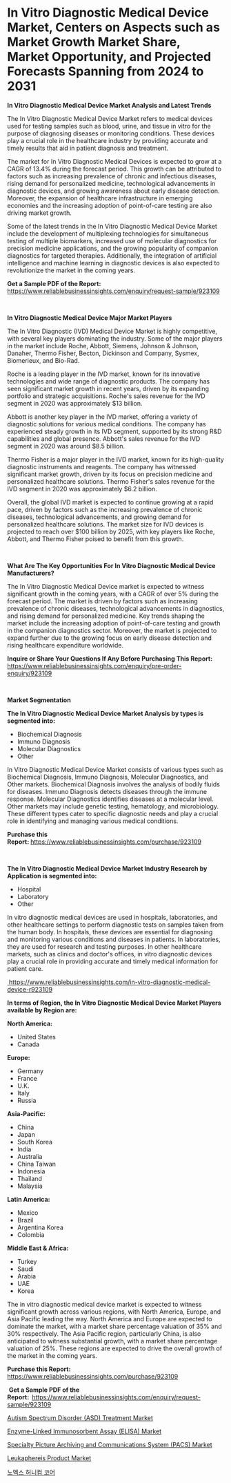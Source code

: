 <p><h1>In Vitro Diagnostic Medical Device Market, Centers on Aspects such as Market Growth Market Share, Market Opportunity, and Projected Forecasts Spanning from 2024 to 2031</h1></p><p><strong>In Vitro Diagnostic Medical Device Market Analysis and Latest Trends</strong></p>
<p><p>The In Vitro Diagnostic Medical Device Market refers to medical devices used for testing samples such as blood, urine, and tissue in vitro for the purpose of diagnosing diseases or monitoring conditions. These devices play a crucial role in the healthcare industry by providing accurate and timely results that aid in patient diagnosis and treatment.</p><p>The market for In Vitro Diagnostic Medical Devices is expected to grow at a CAGR of 13.4% during the forecast period. This growth can be attributed to factors such as increasing prevalence of chronic and infectious diseases, rising demand for personalized medicine, technological advancements in diagnostic devices, and growing awareness about early disease detection. Moreover, the expansion of healthcare infrastructure in emerging economies and the increasing adoption of point-of-care testing are also driving market growth.</p><p>Some of the latest trends in the In Vitro Diagnostic Medical Device Market include the development of multiplexing technologies for simultaneous testing of multiple biomarkers, increased use of molecular diagnostics for precision medicine applications, and the growing popularity of companion diagnostics for targeted therapies. Additionally, the integration of artificial intelligence and machine learning in diagnostic devices is also expected to revolutionize the market in the coming years.</p></p>
<p><strong>Get a Sample PDF of the Report:&nbsp;</strong> <a href="https://www.reliablebusinessinsights.com/enquiry/request-sample/923109">https://www.reliablebusinessinsights.com/enquiry/request-sample/923109</a></p>
<p>&nbsp;</p>
<p><strong>In Vitro Diagnostic Medical Device Major Market Players</strong></p>
<p><p>The In Vitro Diagnostic (IVD) Medical Device Market is highly competitive, with several key players dominating the industry. Some of the major players in the market include Roche, Abbott, Siemens, Johnson & Johnson, Danaher, Thermo Fisher, Becton, Dickinson and Company, Sysmex, Biomerieux, and Bio-Rad.</p><p>Roche is a leading player in the IVD market, known for its innovative technologies and wide range of diagnostic products. The company has seen significant market growth in recent years, driven by its expanding portfolio and strategic acquisitions. Roche's sales revenue for the IVD segment in 2020 was approximately $13 billion.</p><p>Abbott is another key player in the IVD market, offering a variety of diagnostic solutions for various medical conditions. The company has experienced steady growth in its IVD segment, supported by its strong R&D capabilities and global presence. Abbott's sales revenue for the IVD segment in 2020 was around $8.5 billion.</p><p>Thermo Fisher is a major player in the IVD market, known for its high-quality diagnostic instruments and reagents. The company has witnessed significant market growth, driven by its focus on precision medicine and personalized healthcare solutions. Thermo Fisher's sales revenue for the IVD segment in 2020 was approximately $6.2 billion.</p><p>Overall, the global IVD market is expected to continue growing at a rapid pace, driven by factors such as the increasing prevalence of chronic diseases, technological advancements, and growing demand for personalized healthcare solutions. The market size for IVD devices is projected to reach over $100 billion by 2025, with key players like Roche, Abbott, and Thermo Fisher poised to benefit from this growth.</p></p>
<p>&nbsp;</p>
<p><strong>What Are The Key Opportunities For In Vitro Diagnostic Medical Device Manufacturers?</strong></p>
<p><p>The In Vitro Diagnostic Medical Device market is expected to witness significant growth in the coming years, with a CAGR of over 5% during the forecast period. The market is driven by factors such as increasing prevalence of chronic diseases, technological advancements in diagnostics, and rising demand for personalized medicine. Key trends shaping the market include the increasing adoption of point-of-care testing and growth in the companion diagnostics sector. Moreover, the market is projected to expand further due to the growing focus on early disease detection and rising healthcare expenditure worldwide.</p></p>
<p><strong>Inquire or Share Your Questions If Any Before Purchasing This Report:</strong> <a href="https://www.reliablebusinessinsights.com/enquiry/pre-order-enquiry/923109">https://www.reliablebusinessinsights.com/enquiry/pre-order-enquiry/923109</a></p>
<p>&nbsp;</p>
<p><strong>Market Segmentation</strong></p>
<p><strong>The In Vitro Diagnostic Medical Device Market Analysis by types is segmented into:</strong></p>
<p><ul><li>Biochemical Diagnosis</li><li>Immuno Diagnosis</li><li>Molecular Diagnostics</li><li>Other</li></ul></p>
<p><p>In Vitro Diagnostic Medical Device Market consists of various types such as Biochemical Diagnosis, Immuno Diagnosis, Molecular Diagnostics, and Other markets. Biochemical Diagnosis involves the analysis of bodily fluids for diseases. Immuno Diagnosis detects diseases through the immune response. Molecular Diagnostics identifies diseases at a molecular level. Other markets may include genetic testing, hematology, and microbiology. These different types cater to specific diagnostic needs and play a crucial role in identifying and managing various medical conditions.</p></p>
<p><strong>Purchase this Report:&nbsp;</strong><a href="https://www.reliablebusinessinsights.com/purchase/923109">https://www.reliablebusinessinsights.com/purchase/923109</a></p>
<p>&nbsp;</p>
<p><strong>The In Vitro Diagnostic Medical Device Market Industry Research by Application is segmented into:</strong></p>
<p><ul><li>Hospital</li><li>Laboratory</li><li>Other</li></ul></p>
<p><p>In vitro diagnostic medical devices are used in hospitals, laboratories, and other healthcare settings to perform diagnostic tests on samples taken from the human body. In hospitals, these devices are essential for diagnosing and monitoring various conditions and diseases in patients. In laboratories, they are used for research and testing purposes. In other healthcare markets, such as clinics and doctor's offices, in vitro diagnostic devices play a crucial role in providing accurate and timely medical information for patient care.</p></p>
<p><a href="https://www.reliablebusinessinsights.com/in-vitro-diagnostic-medical-device-r923109">&nbsp;https://www.reliablebusinessinsights.com/in-vitro-diagnostic-medical-device-r923109</a></p>
<p><strong>In terms of Region, the In Vitro Diagnostic Medical Device Market Players available by Region are:</strong></p>
<p>
    <p> <strong> North America: </strong>
        <ul>
            <li>United States</li>
            <li>Canada</li>
        </ul>
        </p> 
    <p> <strong> Europe: </strong>
        <ul>
            <li>Germany</li>
            <li>France</li>
            <li>U.K.</li>
            <li>Italy</li>
            <li>Russia</li>
        </ul>
        </p> 
    <p> <strong> Asia-Pacific: </strong>
        <ul>
            <li>China</li>
            <li>Japan</li>
            <li>South Korea</li>
            <li>India</li>
            <li>Australia</li>
            <li>China Taiwan</li>
            <li>Indonesia</li>
            <li>Thailand</li>
            <li>Malaysia</li>
        </ul>
        </p> 
    <p> <strong> Latin America: </strong>
        <ul>
            <li>Mexico</li>
            <li>Brazil</li>
            <li>Argentina Korea</li>
            <li>Colombia</li>
        </ul>
        </p> 
    <p> <strong> Middle East & Africa: </strong>
        <ul>
            <li>Turkey</li>
            <li>Saudi</li>
            <li>Arabia</li>
            <li>UAE</li>
            <li>Korea</li>
        </ul>
    </p>
    </p>
<p><p>The in vitro diagnostic medical device market is expected to witness significant growth across various regions, with North America, Europe, and Asia Pacific leading the way. North America and Europe are expected to dominate the market, with a market share percentage valuation of 35% and 30% respectively. The Asia Pacific region, particularly China, is also anticipated to witness substantial growth, with a market share percentage valuation of 25%. These regions are expected to drive the overall growth of the market in the coming years.</p></p>
<p><strong>Purchase this Report: </strong><a href="https://www.reliablebusinessinsights.com/purchase/923109">https://www.reliablebusinessinsights.com/purchase/923109</a></p>
<p>&nbsp;<strong>Get a Sample PDF of the Report:&nbsp;&nbsp;</strong><a href="https://www.reliablebusinessinsights.com/enquiry/request-sample/923109">https://www.reliablebusinessinsights.com/enquiry/request-sample/923109</a></p>
<p><strong></strong></p>
<p><p><a href="https://github.com/AllisonKreiger/Market-Research-Report-List-1/blob/main/autism-spectrum-disorder-asd-treatment-market.md">Autism Spectrum Disorder (ASD) Treatment Market</a></p><p><a href="https://github.com/kaiserrayhan25/Market-Research-Report-List-1/blob/main/enzyme-linked-immunosorbent-assay-elisa-market.md">Enzyme-Linked Immunosorbent Assay (ELISA) Market</a></p><p><a href="https://github.com/JosephMorgajjtiXfg/Market-Research-Report-List-1/blob/main/specialty-picture-archiving-and-communications-system-pacs-market.md">Specialty Picture Archiving and Communications System (PACS) Market</a></p><p><a href="https://github.com/Dhjdj3783/Market-Research-Report-List-1/blob/main/leukaphereis-product-market.md">Leukaphereis Product Market</a></p><p><a href="https://github.com/nigaleamar09/Market-Research-Report-List-2/blob/main/866773173882.md">노멕스 허니컴 코어</a></p></p>